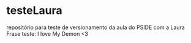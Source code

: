 # testeLaura
repositório para teste de versionamento da aula do PSIDE com a Laura 
Frase teste:
I love My Demon <3
